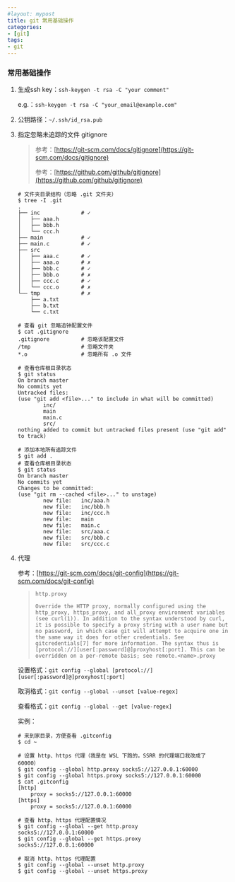 ```yaml
---
#layout: mypost
title: git 常用基础操作
categories:
- [git]
tags:
- git
---
```


### 常用基础操作

1. 生成ssh key：`ssh-keygen -t rsa -C "your comment"`

    e.g.：`ssh-keygen -t rsa -C "your_email@example.com"`

2. 公钥路径：`~/.ssh/id_rsa.pub`

3. 指定忽略未追踪的文件 gitignore

    > 参考：[https://git-scm.com/docs/gitignore](https://git-scm.com/docs/gitignore)
    >
    > 参考：[https://github.com/github/gitignore](https://github.com/github/gitignore)

    ```shell
    # 文件夹目录结构（忽略 .git 文件夹）
    $ tree -I .git
    .
    ├── inc             # ✓
    │   ├── aaa.h
    │   ├── bbb.h
    │   └── ccc.h
    ├── main            # ✓
    ├── main.c          # ✓
    ├── src
    │   ├── aaa.c       # ✓
    │   ├── aaa.o       # ✗
    │   ├── bbb.c       # ✓
    │   ├── bbb.o       # ✗
    │   ├── ccc.c       # ✓
    │   └── ccc.o       # ✗
    └── tmp             # ✗
        ├── a.txt
        ├── b.txt
        └── c.txt

    # 查看 git 忽略追钟配置文件
    $ cat .gitignore
    .gitignore          # 忽略该配置文件
    /tmp                # 忽略文件夹
    *.o                 # 忽略所有 .o 文件

    # 查看仓库根目录状态
    $ git status
    On branch master
    No commits yet
    Untracked files:
    (use "git add <file>..." to include in what will be committed)
            inc/
            main
            main.c
            src/
    nothing added to commit but untracked files present (use "git add" to track)

    # 添加本地所有追踪文件
    $ git add .
    # 查看仓库根目录状态
    $ git status
    On branch master
    No commits yet
    Changes to be committed:
    (use "git rm --cached <file>..." to unstage)
            new file:   inc/aaa.h
            new file:   inc/bbb.h
            new file:   inc/ccc.h
            new file:   main
            new file:   main.c
            new file:   src/aaa.c
            new file:   src/bbb.c
            new file:   src/ccc.c
    ```

4. 代理

    参考：[https://git-scm.com/docs/git-config](https://git-scm.com/docs/git-config)

    > `http.proxy`
    >
    > `Override the HTTP proxy, normally configured using the http_proxy, https_proxy, and all_proxy environment variables (see curl(1)). In addition to the syntax understood by curl, it is possible to specify a proxy string with a user name but no password, in which case git will attempt to acquire one in the same way it does for other credentials. See gitcredentials[7] for more information. The syntax thus is [protocol://][user[:password]@]proxyhost[:port]. This can be overridden on a per-remote basis; see remote.<name>.proxy`

    设置格式：`git config --global [protocol://][user[:password]@]proxyhost[:port]`

    取消格式：`git config --global --unset [value-regex]`

    查看格式：`git config --global --get [value-regex]`

    实例：

    ```shell
    # 来到家目录，方便查看 .gitconfig
    $ cd ~

    # 设置 http、https 代理（我是在 WSL 下跑的，SSRR 的代理端口我改成了 60000）
    $ git config --global http.proxy socks5://127.0.0.1:60000
    $ git config --global https.proxy socks5://127.0.0.1:60000
    $ cat .gitconfig
    [http]
        proxy = socks5://127.0.0.1:60000
    [https]
        proxy = socks5://127.0.0.1:60000

    # 查看 http、https 代理配置情况
    $ git config --global --get http.proxy
    socks5://127.0.0.1:60000
    $ git config --global --get https.proxy
    socks5://127.0.0.1:60000

    # 取消 http、https 代理配置
    $ git config --global --unset http.proxy
    $ git config --global --unset https.proxy
    ```
